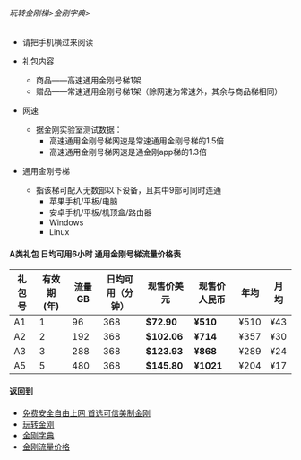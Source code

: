 ###### 玩转金刚梯>金刚字典>

- 请把手机横过来阅读

- 礼包内容
  - 商品——高速通用金刚号梯1架
  - 赠品——常速通用金刚号梯1架（除网速为常速外，其余与商品梯相同）

- 网速
  - 据金刚实验室测试数据：
    - 高速通用金刚号梯网速是常速通用金刚号梯的1.5倍
    - 高速通用金刚号梯网速是通金刚app梯的1.3倍

- 通用金刚号梯
  - 指该梯可配入无数部以下设备，且其中9部可同时连通
    - 苹果手机/平板/电脑
    - 安卓手机/平板/机顶盒/路由器
    - Windows
    - Linux

#### A类礼包 日均可用6小时 通用金刚号梯流量价格表

|礼包号|有效期(年) |流量 GB |日均可用（分钟）|现售价美元|现售价人民币|年均  |月均  |
|-----|---------|-------|--------------|------|-------|-----|-----|
|A1   |1	|96	|368 	 | <strong> $72.90	| <strong>¥510 	 |¥510	|¥43	|																	
|A2   |2	|192	|368 	 | <strong> $102.06	| <strong>¥714 	 |¥357	|¥30	|																	
|A3   |3	|288	|368 	 | <strong> $123.93	| <strong>¥868 	 |¥289	|¥24	|																	
|A5   |5	|480	|368 	 | <strong> $145.80	| <strong>¥1021  |¥204	|¥17	|																	

#### 返回到
- [免费安全自由上网 首选可信美制金刚](https://github.com/a2zitpro/web/blob/master/%E5%BE%80%E5%90%8E%E7%BF%BB.md)
- [玩转金刚](https://github.com/a2zitpro/web/blob/master/LadderFree/A.md)
- [金刚字典](https://github.com/a2zitpro/web/blob/master/LadderFree/kkDictionary/KKDictionary.md)
- [金刚流量价格](https://github.com/a2zitpro/web/blob/master/LadderFree/kkDictionary/Price/KKDTPrice.md)



